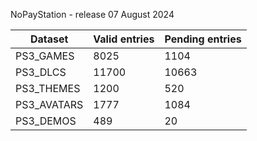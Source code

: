 NoPayStation - release 07 August 2024

|  Dataset  |Valid entries|Pending entries|
|-----------|-------------|---------------|
| PS3_GAMES |     8025    |      1104     |
|  PS3_DLCS |    11700    |     10663     |
| PS3_THEMES|     1200    |      520      |
|PS3_AVATARS|     1777    |      1084     |
| PS3_DEMOS |     489     |       20      |